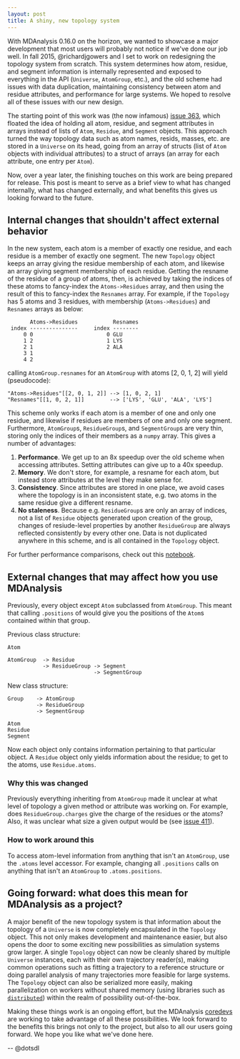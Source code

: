 ```yaml
---
layout: post
title: A shiny, new topology system 
---
```


With MDAnalysis 0.16.0 on the horizon, we wanted to showcase a major development that most users will probably not notice if we've done our job well.
In fall 2015, @richardjgowers and I set to work on redesigning the topology system from scratch.
This system determines how atom, residue, and segment information is internally represented and exposed to everything in the API (``Universe``, ``AtomGroup``, etc.), and the old scheme had issues with data duplication, maintaining consistency between atom and residue attributes, and performance for large systems.
We hoped to resolve all of these issues with our new design.

The starting point of this work was (the now infamous) [issue 363](https://github.com/MDAnalysis/mdanalysis/issues/363), which floated the idea of holding all atom, residue, and segment attributes in arrays instead of lists of ``Atom``, ``Residue``, and ``Segment`` objects.
This approach turned the way topology data such as atom names, resids, masses, etc. are stored in a ``Universe`` on its head, going from an array of structs (list of ``Atom`` objects with individual attributes) to a struct of arrays (an array for each attribute, one entry per ``Atom``).

Now, over a year later, the finishing touches on this work are being prepared for release.
This post is meant to serve as a brief view to what has changed internally, what has changed externally, and what benefits this gives us looking forward to the future.

## Internal changes that shouldn't affect external behavior

In the new system, each atom is a member of exactly one residue, and each residue is a member of exactly one segment.
The new `Topology` object keeps an array giving the residue membership of each atom, and likewise an array giving segment membership of each residue.
Getting the resname of the residue of a group of atoms, then, is achieved by taking the indices of these atoms to fancy-index the `Atoms->Residues` array, and then using the result of this to fancy-index the `Resnames` array.
For example, if the  `Topology` has 5 atoms and 3 residues, with membership (`Atoms->Residues`) and `Resnames` arrays as below:

```
       Atoms->Residues           Resnames
 index ---------------     index --------
     0 0                       0 GLU
     1 2                       1 LYS
     2 1                       2 ALA
     3 1
     4 2
```

calling `AtomGroup.resnames` for an `AtomGroup` with atoms [2, 0, 1, 2] will yield (pseudocode):

```
"Atoms->Residues"[[2, 0, 1, 2]] --> [1, 0, 2, 1]
"Resnames"[[1, 0, 2, 1]]        --> ['LYS', 'GLU', 'ALA', 'LYS']
```

This scheme only works if each atom is a member of one and only one residue, and likewise if residues are members of one and only one segment.
Furthermore, `AtomGroup`s, `ResidueGroup`s, and `SegmentGroup`s are very thin, storing only the indices of their members as a `numpy` array.
This gives a number of advantages:

1. **Performance**. We get up to an 8x speedup over the old scheme when accessing attributes. Setting attributes can give up to a 40x speedup.
2. **Memory**. We don't store, for example, a resname for each atom, but instead store attributes at the level they make sense for.
3. **Consistency**. Since attributes are stored in one place, we avoid cases where the topology is in an inconsistent state, e.g. two atoms in the same residue give a different resname.
4. **No staleness**. Because e.g. `ResidueGroup`s are only an array of indices, not a list of `Residue` objects generated upon creation of the group, changes of resiude-level properties by another `ResidueGroup` are always reflected consistently by every other one. Data is not duplicated anywhere in this scheme, and is all contained in the `Topology` object.

For further performance comparisons, check out this [notebook](http://nbviewer.jupyter.org/gist/dotsdl/0e0fbd409e3e102d0458).

## External changes that may affect how you use MDAnalysis

Previously, every object except ``Atom`` subclassed from ``AtomGroup``.
This meant that calling `.positions` of would give you the positions of the ``Atom``s contained within that group.

Previous class structure:
```
Atom

AtomGroup  -> Residue
           -> ResidueGroup -> Segment
                           -> SegmentGroup
```
New class structure:
```
Group    -> AtomGroup
         -> ResidueGroup
         -> SegmentGroup

Atom
Residue
Segment
```

Now each object only contains information pertaining to that particular object.
A ``Residue`` object only yields information about the residue; to get to the atoms, use ``Residue.atoms``.

### Why this was changed

Previously everything inheriting from ``AtomGroup`` made it unclear at what level of topology a given method or attribute was working on.
For example, does ``ResidueGroup.charges`` give the charge of the residues or the atoms?
Also, it was unclear what size a given output would be (see [issue 411](https://github.com/MDAnalysis/mdanalysis/issues/411)).

### How to work around this

To access atom-level information from anything that isn't an ``AtomGroup``, use the `.atoms` level accessor.
For example, changing all `.positions` calls on anything that isn't an `AtomGroup` to `.atoms.positions`.


## Going forward: what does this mean for MDAnalysis as a project?

A major benefit of the new topology system is that information about the topology of a ``Universe`` is now completely encapsulated in the ``Topology`` object.
This not only makes development and maintenance easier, but also opens the door to some exciting new possibilities as simulation systems grow larger.
A single ``Topology`` object can now be cleanly shared by multiple ``Universe`` instances, each with their own trajectory reader(s), making common operations such as fitting a trajectory to a reference structure or doing parallel analysis of many trajectories more feasible for large systems.
The ``Topology`` object can also be serialized more easily, making parallelization on workers without shared memory (using libraries such as [``distributed``](http://distributed.readthedocs.io/en/latest/)) within the realm of possibility out-of-the-box.

Making these things work is an ongoing effort, but the MDAnalysis [coredevs](https://github.com/orgs/MDAnalysis/teams/coredevs) are working to take advantage of all these possibilities.
We look forward to the benefits this brings not only to the project, but also to all our users going forward.
We hope you like what we've done here.

-- @dotsdl
